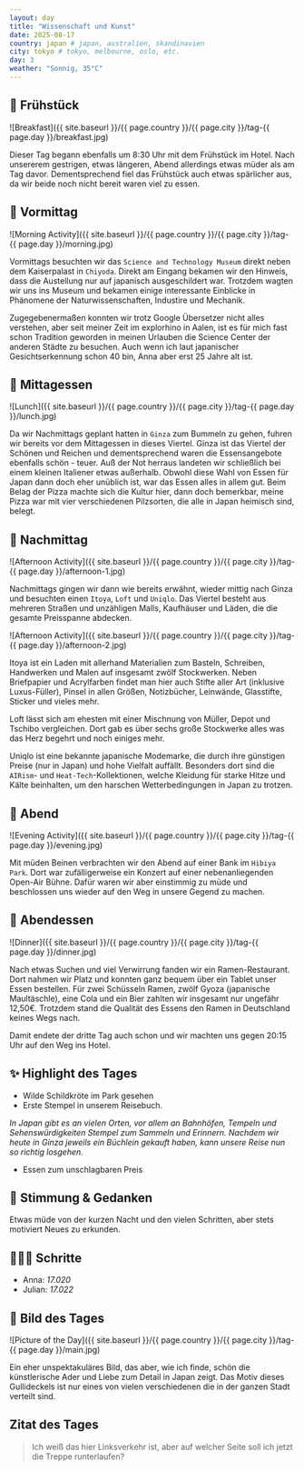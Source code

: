 ```yaml
---
layout: day
title: "Wissenschaft und Kunst"
date: 2025-08-17
country: japan # japan, australien, skandinavien
city: tokyo # tokyo, melbourne, oslo, etc.
day: 3
weather: "Sonnig, 35°C"
---
```


## 🥐 Frühstück

![Breakfast]({{ site.baseurl }}/{{ page.country }}/{{ page.city }}/tag-{{ page.day }}/breakfast.jpg)

Dieser Tag begann ebenfalls um 8:30 Uhr mit dem Frühstück im Hotel.
Nach unsererem gestrigen, etwas längeren, Abend allerdings etwas müder als am Tag davor.
Dementsprechend fiel das Frühstück auch etwas spärlicher aus, da wir beide noch nicht bereit waren viel zu essen.

## 🌅 Vormittag

![Morning Activity]({{ site.baseurl }}/{{ page.country }}/{{ page.city }}/tag-{{ page.day }}/morning.jpg)

Vormittags besuchten wir das `Science and Technology Museum` direkt neben dem Kaiserpalast in `Chiyoda`.
Direkt am Eingang bekamen wir den Hinweis, dass die Austellung nur auf japanisch ausgeschildert war.
Trotzdem wagten wir uns ins Museum und bekamen einige interessante Einblicke in Phänomene der Naturwissenschaften, Industire und Mechanik.

Zugegebenermaßen konnten wir trotz Google Übersetzer nicht alles verstehen, aber seit meiner Zeit im explorhino in Aalen, ist es für mich fast schon Tradition geworden in meinen Urlauben die Science Center der anderen Städte zu besuchen.
Auch wenn ich laut japanischer Gesichtserkennung schon 40 bin, Anna aber erst 25 Jahre alt ist.

## 🍣 Mittagessen

![Lunch]({{ site.baseurl }}/{{ page.country }}/{{ page.city }}/tag-{{ page.day }}/lunch.jpg)

Da wir Nachmittags geplant hatten in `Ginza` zum Bummeln zu gehen, fuhren wir bereits vor dem Mittagessen in dieses Viertel.
Ginza ist das Viertel der Schönen und Reichen und dementsprechend waren die Essensangebote ebenfalls schön - teuer.
Auß der Not herraus landeten wir schließlich bei einem kleinen Italiener etwas außerhalb.
Obwohl diese Wahl von Essen für Japan dann doch eher unüblich ist, war das Essen alles in allem gut.
Beim Belag der Pizza machte sich die Kultur hier, dann doch bemerkbar, meine Pizza war mit vier verschiedenen Pilzsorten, die alle in Japan heimisch sind, belegt.

## 🌆 Nachmittag

![Afternoon Activity]({{ site.baseurl }}/{{ page.country }}/{{ page.city }}/tag-{{ page.day }}/afternoon-1.jpg)

Nachmittags gingen wir dann wie bereits erwähnt, wieder mittig nach Ginza und besuchten einen `Itoya`, `Loft` und `Uniqlo`.
Das Viertel besteht aus mehreren Straßen und unzähligen Malls, Kaufhäuser und Läden, die die gesamte Preisspanne abdecken.

![Afternoon Activity]({{ site.baseurl }}/{{ page.country }}/{{ page.city }}/tag-{{ page.day }}/afternoon-2.jpg)

Itoya ist ein Laden mit allerhand Materialien zum Basteln, Schreiben, Handwerken und Malen auf insgesamt zwölf Stockwerken.
Neben Briefpapier und Acrylfarben findet man hier auch Stifte aller Art (inklusive Luxus-Füller), Pinsel in allen Größen, Notizbücher, Leinwände, Glasstifte, Sticker und vieles mehr.

Loft lässt sich am ehesten mit einer Mischnung von Müller, Depot und Tschibo vergleichen.
Dort gab es über sechs große Stockwerke alles was das Herz begehrt und noch einiges mehr.

Uniqlo ist eine bekannte japanische Modemarke, die durch ihre günstigen Preise (nur in Japan) und hohe Vielfalt auffällt.
Besonders dort sind die `AIRism`- und `Heat-Tech`-Kollektionen, welche Kleidung für starke Hitze und Kälte beinhalten, um den harschen Wetterbedingungen in Japan zu trotzen.

## 🌙 Abend

![Evening Activity]({{ site.baseurl }}/{{ page.country }}/{{ page.city }}/tag-{{ page.day }}/evening.jpg)

Mit müden Beinen verbrachten wir den Abend auf einer Bank im `Hibiya Park`.
Dort war zufälligerweise ein Konzert auf einer nebenanliegenden Open-Air Bühne.
Dafür waren wir aber einstimmig zu müde und beschlossen uns wieder auf den Weg in unsere Gegend zu machen.

## 🍜 Abendessen

![Dinner]({{ site.baseurl }}/{{ page.country }}/{{ page.city }}/tag-{{ page.day }}/dinner.jpg)

Nach etwas Suchen und viel Verwirrung fanden wir ein Ramen-Restaurant.
Dort nahmen wir Platz und konnten ganz bequem über ein Tablet unser Essen bestellen.
Für zwei Schüsseln Ramen, zwölf Gyoza (japanische Maultäschle), eine Cola und ein Bier zahlten wir insgesamt nur ungefähr 12,50€.
Trotzdem stand die Qualität des Essens den Ramen in Deutschland keines Wegs nach.

Damit endete der dritte Tag auch schon und wir machten uns gegen 20:15 Uhr auf den Weg ins Hotel.

## ✨ Highlight des Tages

- Wilde Schildkröte im Park gesehen
- Erste Stempel in unserem Reisebuch.

_In Japan gibt es an vielen Orten, vor allem an Bahnhöfen, Tempeln und Sehenswürdigkeiten Stempel zum Sammeln und Erinnern. Nachdem wir heute in Ginza jeweils ein Büchlein gekauft haben, kann unsere Reise nun so richtig losgehen._
- Essen zum unschlagbaren Preis

## 💭 Stimmung & Gedanken

Etwas müde von der kurzen Nacht und den vielen Schritten, aber stets motiviert Neues zu erkunden.

## 🏃🏽‍♀️ Schritte

- Anna: _17.020_
- Julian: _17.022_

## 📸 Bild des Tages

![Picture of the Day]({{ site.baseurl }}/{{ page.country }}/{{ page.city }}/tag-{{ page.day }}/main.jpg)

Ein eher unspektakuläres Bild, das aber, wie ich finde, schön die künstlerische Ader und Liebe zum Detail in Japan zeigt.
Das Motiv dieses Gullideckels ist nur eines von vielen verschiedenen die in der ganzen Stadt verteilt sind.


## Zitat des Tages

> Ich weiß das hier Linksverkehr ist, aber auf welcher Seite soll ich jetzt die Treppe runterlaufen?
